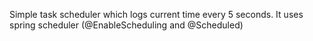 Simple task scheduler which logs current time every 5 seconds. It uses spring scheduler (@EnableScheduling and @Scheduled)
